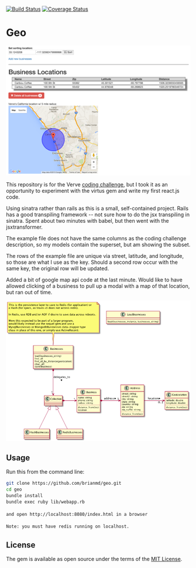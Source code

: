 [![Build Status](https://api.travis-ci.org/brianmd/geo.png?branch=master)](https://travis-ci.org/brianmd/geo)  [![Coverage Status](https://coveralls.io/repos/brianmd/geo/badge.png?branch=master&service=github)](https://coveralls.io/github/brianmd/geo?branch=master)

# Geo

![Alt text](docs/screenshot.png?raw=true "Screenshot")

This repository is for the Verve
[coding challenge](https://github.com/VerveWireless/software-challenge),
but I took it as an opportunity
to experiment with the virtus gem and write my first react.js code.

Using sinatra rather than rails as this is a small, self-contained project.
Rails has a good transpiling framework -- not sure how to do the jsx
transpiling in sinatra. Spent about two minutes with babel, but then went with the jsxtransformer.

The example file does not have the same columns as the coding challenge description,
so my models contain the superset, but am showing the subset.

The rows of the example file are unique via street, latitude, and longitude, so
those are what I use as the key. Should a second row occur with the same key,
the original row will be updated.

Added a bit of google map api code at the last minute.
Would like to have allowed clicking of a business to pull up
a modal with a map of that location, but ran out of time.

![Alt text](docs/verve.png?raw=true "Class Diagram")

## Usage

Run this from the command line:

```sh
git clone https://github.com/brianmd/geo.git
cd geo
bundle install
bundle exec ruby lib/webapp.rb

and open http://localhost:8080/index.html in a browser

Note: you must have redis running on localhost.
```

## License

The gem is available as open source under the terms of the [MIT License](http://opensource.org/licenses/MIT).
